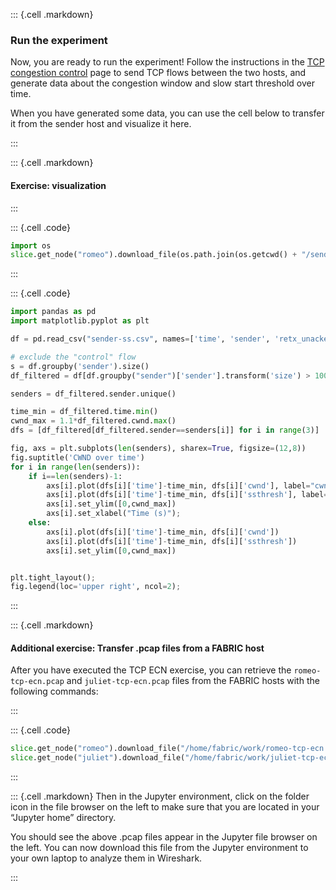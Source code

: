 ::: {.cell .markdown}
### Run the experiment

Now, you are ready to run the experiment! Follow the instructions in the [TCP congestion control](https://witestlab.poly.edu/blog/tcp-congestion-control-basics/) page to send TCP flows between the two hosts, and generate data about the congestion window and slow start threshold over time.

When you have generated some data, you can use the cell below to transfer it from the sender host and visualize it here.

:::

::: {.cell .markdown}
#### Exercise: visualization
:::

::: {.cell .code}
```python
import os
slice.get_node("romeo").download_file(os.path.join(os.getcwd() + "/sender-ss.csv"), "sender-ss.csv")
```
:::

::: {.cell .code}
```python
import pandas as pd
import matplotlib.pyplot as plt

df = pd.read_csv("sender-ss.csv", names=['time', 'sender', 'retx_unacked', 'retx_cum', 'cwnd', 'ssthresh', 'rtt'])

# exclude the "control" flow
s = df.groupby('sender').size()
df_filtered = df[df.groupby("sender")['sender'].transform('size') > 100]

senders = df_filtered.sender.unique()

time_min = df_filtered.time.min()
cwnd_max = 1.1*df_filtered.cwnd.max()
dfs = [df_filtered[df_filtered.sender==senders[i]] for i in range(3)]

fig, axs = plt.subplots(len(senders), sharex=True, figsize=(12,8))
fig.suptitle('CWND over time')
for i in range(len(senders)):
    if i==len(senders)-1:
        axs[i].plot(dfs[i]['time']-time_min, dfs[i]['cwnd'], label="cwnd")
        axs[i].plot(dfs[i]['time']-time_min, dfs[i]['ssthresh'], label="ssthresh")
        axs[i].set_ylim([0,cwnd_max])
        axs[i].set_xlabel("Time (s)");
    else:
        axs[i].plot(dfs[i]['time']-time_min, dfs[i]['cwnd'])
        axs[i].plot(dfs[i]['time']-time_min, dfs[i]['ssthresh'])
        axs[i].set_ylim([0,cwnd_max])


plt.tight_layout();
fig.legend(loc='upper right', ncol=2);
```
:::


::: {.cell .markdown}
#### Additional exercise: Transfer .pcap files from a FABRIC host

After you have executed the TCP ECN exercise, you can retrieve the `romeo-tcp-ecn.pcap` and `juliet-tcp-ecn.pcap` files from the FABRIC hosts with the following commands:

:::

::: {.cell .code}
```python
slice.get_node("romeo").download_file("/home/fabric/work/romeo-tcp-ecn.pcap", "romeo-tcp-ecn.pcap")
slice.get_node("juliet").download_file("/home/fabric/work/juliet-tcp-ecn.pcap", "juliet-tcp-ecn.pcap")
```
:::

::: {.cell .markdown}
Then in the Jupyter environment, click on the folder icon in the file browser on the left to make sure that you are located in your “Jupyter home” directory.

You should see the above .pcap files appear in the Jupyter file browser on the left. You can now download this file from the Jupyter environment to your own laptop to analyze them in Wireshark.

:::
